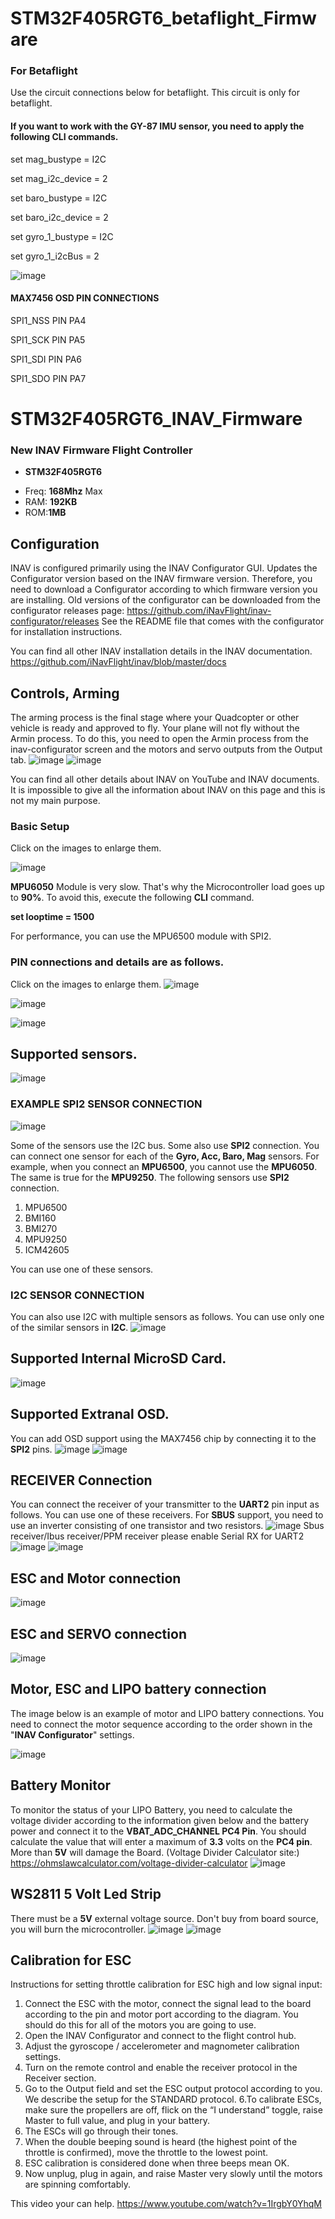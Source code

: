 # STM32F405RGT6_betaflight_Firmware
### For Betaflight
Use the circuit connections below for betaflight. This circuit is only for betaflight.

#### If you want to work with the GY-87 IMU sensor, you need to apply the following CLI commands.


set mag_bustype = I2C

set mag_i2c_device = 2

set baro_bustype = I2C

set baro_i2c_device = 2

set gyro_1_bustype = I2C

set gyro_1_i2cBus = 2


![image](img/stm32f405rgt6.png)



#### MAX7456 OSD PIN CONNECTIONS


SPI1_NSS PIN  PA4

SPI1_SCK PIN  PA5

SPI1_SDI PIN  PA6

SPI1_SDO PIN  PA7


# STM32F405RGT6_INAV_Firmware
### New INAV Firmware Flight Controller

- **STM32F405RGT6**
+ Freq: **168Mhz** Max
+ RAM: **192KB**
+ ROM:**1MB**

## Configuration
INAV is configured primarily using the INAV Configurator GUI. Updates the Configurator version based on the INAV firmware version. Therefore, you need to download a Configurator according to which firmware version you are installing.
Old versions of the configurator can be downloaded from the configurator releases page: https://github.com/iNavFlight/inav-configurator/releases See the README file that comes with the configurator for installation instructions.

You can find all other INAV installation details in the INAV documentation. https://github.com/iNavFlight/inav/blob/master/docs

## Controls, Arming
The arming process is the final stage where your Quadcopter or other vehicle is ready and approved to fly. Your plane will not fly without the Armin process. To do this, you need to open the Armin process from the inav-configurator screen and the motors and servo outputs from the Output tab.
![image](img/arming.png)
![image](img/output.png)

You can find all other details about INAV on YouTube and INAV documents. It is impossible to give all the information about INAV on this page and this is not my main purpose.
### Basic Setup
Click on the images to enlarge them.

![image](img/basic.png)



**MPU6050** Module is very slow. That's why the Microcontroller load goes up to **90%**. To avoid this, execute the following **CLI** command. 

**set looptime = 1500**

For performance, you can use the MPU6500 module with SPI2.
### PIN connections and details are as follows.
Click on the images to enlarge them.
![image](img/pinout.png)

![image](https://user-images.githubusercontent.com/19993109/139479938-a1166d41-17c8-41a2-8903-195406ecd020.png)


![image](img/flight.png)
## Supported sensors.
![image](img/sensor.png)

### EXAMPLE SPI2 SENSOR CONNECTION
![image](img/spi.png)

Some of the sensors use the I2C bus. Some also use **SPI2** connection. You can connect one sensor for each of the **Gyro, Acc, Baro, Mag** sensors. For example, when you connect an **MPU6500**, you cannot use the **MPU6050**. The same is true for the **MPU9250**.
The following sensors use **SPI2** connection.

1. MPU6500
2. BMI160
3. BMI270
4. MPU9250
5. ICM42605

You can use one of these sensors.

### I2C SENSOR CONNECTION
You can also use I2C with multiple sensors as follows. You can use only one of the similar sensors in **I2C**.
![image](img/i2c.png)

## Supported Internal MicroSD Card.
![image](img/microsd.png)

## Supported Extranal OSD.
You can add OSD support using the MAX7456 chip by connecting it to the **SPI2** pins.
![image](img/max1.png)
![image](img/max2.png)

## RECEIVER Connection
You can connect the receiver of your transmitter to the **UART2** pin input as follows. You can use one of these receivers. For **SBUS** support, you need to use an inverter consisting of one transistor and two resistors.
![image](img/receiver.png)
Sbus receiver/Ibus receiver/PPM receiver please enable Serial RX for UART2
![image](img/ports.png)
![image](img/gps.png)

## ESC and Motor connection

![image](img/motor_esc.png)

## ESC and SERVO connection
![image](img/servo_esc.png)
## Motor, ESC and LIPO battery connection
The image below is an example of motor and LIPO battery connections. You need to connect the motor sequence according to the order shown in the "**INAV Configurator**" settings.

![image](img/battery_esc.png)

## Battery Monitor
To monitor the status of your LIPO Battery, you need to calculate the voltage divider according to the information given below and the battery power and connect it to the **VBAT_ADC_CHANNEL PC4 Pin**.
You should calculate the value that will enter a maximum of **3.3** volts on the **PC4 pin**. More than **5V** will damage the Board.
(Voltage Divider Calculator site:) https://ohmslawcalculator.com/voltage-divider-calculator
![image](img/voltage.png)

## WS2811 5 Volt Led Strip
There must be a **5V** external voltage source. Don't buy from board source, you will burn the microcontroller.
![image](img/led1.png)
![image](img/led2.png)

## Calibration for ESC
Instructions for setting throttle calibration for ESC high and low signal input:
1. Connect the ESC with the motor, connect the signal lead to the board according to the pin and motor port according to the diagram. You should do this for all of the motors you are going to use.
2. Open the INAV Configurator and connect to the flight control hub.
3. Adjust the gyroscope / accelerometer and magnometer calibration settings.
4. Turn on the remote control and enable the receiver protocol in the Receiver section. 
5. Go to the Output field and set the ESC output protocol according to you. We describe the setup for the STANDARD protocol.
6.To calibrate ESCs, make sure the propellers are off, flick on the “I understand” toggle, raise Master to full value, and plug in your battery.
7. The ESCs will go through their tones.
8. When the double beeping sound is heard (the highest point of the throttle is confirmed), move the throttle to the lowest point.
9. ESC calibration is considered done when three beeps mean OK.
10. Now unplug, plug in again, and raise Master very slowly until the motors are spinning comfortably.

This video your can help. https://www.youtube.com/watch?v=1IrgbY0YhqM








